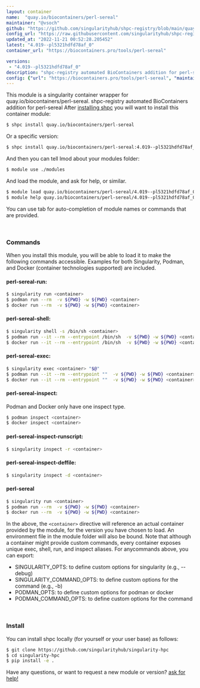 ```yaml
---
layout: container
name:  "quay.io/biocontainers/perl-sereal"
maintainer: "@vsoch"
github: "https://github.com/singularityhub/shpc-registry/blob/main/quay.io/biocontainers/perl-sereal/container.yaml"
config_url: "https://raw.githubusercontent.com/singularityhub/shpc-registry/main/quay.io/biocontainers/perl-sereal/container.yaml"
updated_at: "2022-11-21 00:52:28.205452"
latest: "4.019--pl5321hdfd78af_0"
container_url: "https://biocontainers.pro/tools/perl-sereal"

versions:
 - "4.019--pl5321hdfd78af_0"
description: "shpc-registry automated BioContainers addition for perl-sereal"
config: {"url": "https://biocontainers.pro/tools/perl-sereal", "maintainer": "@vsoch", "description": "shpc-registry automated BioContainers addition for perl-sereal", "latest": {"4.019--pl5321hdfd78af_0": "sha256:2aab85171de1cdb367ddbf6b6e4ecea735504f8bf45af717aa877b1cdc162f84"}, "tags": {"4.019--pl5321hdfd78af_0": "sha256:2aab85171de1cdb367ddbf6b6e4ecea735504f8bf45af717aa877b1cdc162f84"}, "docker": "quay.io/biocontainers/perl-sereal"}
---
```


This module is a singularity container wrapper for quay.io/biocontainers/perl-sereal.
shpc-registry automated BioContainers addition for perl-sereal
After [installing shpc](#install) you will want to install this container module:


```bash
$ shpc install quay.io/biocontainers/perl-sereal
```

Or a specific version:

```bash
$ shpc install quay.io/biocontainers/perl-sereal:4.019--pl5321hdfd78af_0
```

And then you can tell lmod about your modules folder:

```bash
$ module use ./modules
```

And load the module, and ask for help, or similar.

```bash
$ module load quay.io/biocontainers/perl-sereal/4.019--pl5321hdfd78af_0
$ module help quay.io/biocontainers/perl-sereal/4.019--pl5321hdfd78af_0
```

You can use tab for auto-completion of module names or commands that are provided.

<br>

### Commands

When you install this module, you will be able to load it to make the following commands accessible.
Examples for both Singularity, Podman, and Docker (container technologies supported) are included.

#### perl-sereal-run:

```bash
$ singularity run <container>
$ podman run --rm  -v ${PWD} -w ${PWD} <container>
$ docker run --rm  -v ${PWD} -w ${PWD} <container>
```

#### perl-sereal-shell:

```bash
$ singularity shell -s /bin/sh <container>
$ podman run --it --rm --entrypoint /bin/sh  -v ${PWD} -w ${PWD} <container>
$ docker run --it --rm --entrypoint /bin/sh  -v ${PWD} -w ${PWD} <container>
```

#### perl-sereal-exec:

```bash
$ singularity exec <container> "$@"
$ podman run --it --rm --entrypoint ""  -v ${PWD} -w ${PWD} <container> "$@"
$ docker run --it --rm --entrypoint ""  -v ${PWD} -w ${PWD} <container> "$@"
```

#### perl-sereal-inspect:

Podman and Docker only have one inspect type.

```bash
$ podman inspect <container>
$ docker inspect <container>
```

#### perl-sereal-inspect-runscript:

```bash
$ singularity inspect -r <container>
```

#### perl-sereal-inspect-deffile:

```bash
$ singularity inspect -d <container>
```



#### perl-sereal

```bash
$ singularity run <container>
$ podman run --rm  -v ${PWD} -w ${PWD} <container>
$ docker run --rm  -v ${PWD} -w ${PWD} <container>
```


In the above, the `<container>` directive will reference an actual container provided
by the module, for the version you have chosen to load. An environment file in the
module folder will also be bound. Note that although a container
might provide custom commands, every container exposes unique exec, shell, run, and
inspect aliases. For anycommands above, you can export:

 - SINGULARITY_OPTS: to define custom options for singularity (e.g., --debug)
 - SINGULARITY_COMMAND_OPTS: to define custom options for the command (e.g., -b)
 - PODMAN_OPTS: to define custom options for podman or docker
 - PODMAN_COMMAND_OPTS: to define custom options for the command

<br>

### Install

You can install shpc locally (for yourself or your user base) as follows:

```bash
$ git clone https://github.com/singularityhub/singularity-hpc
$ cd singularity-hpc
$ pip install -e .
```

Have any questions, or want to request a new module or version? [ask for help!](https://github.com/singularityhub/singularity-hpc/issues)